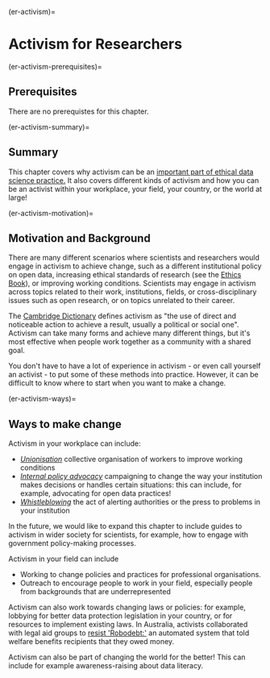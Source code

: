 (er-activism)=
# Activism for Researchers

(er-activism-prerequisites)=
## Prerequisites

There are no prerequistes for this chapter.

(er-activism-summary)=
## Summary

This chapter covers why activism can be an [important part of ethical data science practice.](https://the-turing-way.netlify.app/ethical-research/ethical-research/activism/activism-ethics.md)
It also covers different kinds of activism and how you can be an activist within your workplace, your field, your country, or the world at large!

(er-activism-motivation)=
## Motivation and Background

There are many different scenarios where scientists and researchers would engage in activism to achieve change, such as a different institutional policy on open data, increasing ethical standards of research (see the [Ethics Book](https://the-turing-way.netlify.app/ethical-research/ethical-research.html)), or improving working conditions.
Scientists may engage in activism across topics related to their work, institutions, fields, or cross-disciplinary issues such as open research, or on topics unrelated to their career.

The [Cambridge Dictionary](https://dictionary.cambridge.org/dictionary/english/activism) defines activism as "the use of direct and noticeable action to achieve a result, usually a political or social one".
Activism can take many forms and achieve many different things, but it's most effective when people work together as a community with a shared goal.

You don't have to have a lot of experience in activism - or even call yourself an activist - to put some of these methods into practice.
However, it can be difficult to know where to start when you want to make a change.

(er-activism-ways)=
## Ways to make change

Activism in your workplace can include:
* [*Unionisation*](https://the-turing-way.netlify.app/ethical-research/ethical-research/activism/activism-unionisation.md) collective organisation of workers to improve working conditions
* [*Internal policy advocacy*](https://the-turing-way.netlify.app/ethical-research/ethical-research/activism/activism-internal-policy.md) campaigning to change the way your institution makes decisions or handles certain situations: this can include, for example, advocating for open data practices!
* [*Whistleblowing*](https://the-turing-way.netlify.app/ethical-research/ethical-research/activism/activism-whistleblowing.md) the act of alerting authorities or the press to problems in your institution

In the future, we would like to expand this chapter to include guides to activism in wider society for scientists, for example, how to engage with government policy-making processes.

Activism in your field can include
* Working to change policies and practices for professional organisations.
* Outreach to encourage people to work in your field, especially people from backgrounds that are underrepresented

Activism can also work towards changing laws or policies: for example, lobbying for better data protection legislation in your country, or for resources to implement existing laws.
In Australia, activists collaborated with legal aid groups to [resist 'Robodebt:'](https://the-turing-way.netlify.app/ethical-research/ethical-research/activism/activism-robodebt.md) an automated system that told welfare benefits recipients that they owed money.

Activism can also be part of changing the world for the better!
This can include for example awareness-raising about data literacy.
